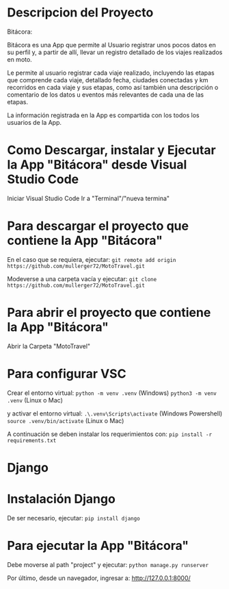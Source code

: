 # Descripcion del Proyecto
 Bitácora:

 Bitácora es una App que permite al Usuario registrar unos pocos datos en su perfil y, a partir de allí, llevar un registro detallado de los
 viajes realizados en moto.

 Le permite al usuario registrar cada viaje realizado, incluyendo las etapas que comprende cada viaje, detallado fecha, ciudades conectadas y km
 recorridos en cada viaje y sus etapas, como así también una descripción o comentario de los datos u eventos más relevantes de cada una de las etapas.

 La información registrada en la App es compartida con los todos los usuarios de la App.

# Como Descargar, instalar y Ejecutar la App "Bitácora" desde Visual Studio Code

 Iniciar Visual Studio Code
 Ir a "Terminal"/"nueva termina"

# Para descargar el proyecto que contiene la App "Bitácora"

En el caso que se requiera, ejecutar:
 `git remote add origin https://github.com/mullerger72/MotoTravel.git`

Modeverse a una carpeta vacía y ejecutar:
 `git clone https://github.com/mullerger72/MotoTravel.git`

# Para abrir el proyecto que contiene la App "Bitácora"

Abrir la Carpeta "MotoTravel"

# Para configurar VSC

Crear el entorno virtual:
 `python -m venv .venv` (Windows)
 `python3 -m venv .venv` (Linux o Mac)

y activar el entorno virtual:
 `.\.venv\Scripts\activate`  (Windows Powershell)
 `source .venv/bin/activate` (Linux o Mac)

A continuación se deben instalar los requerimientos con:
 `pip install -r requirements.txt`

# Django
# Instalación Django
De ser necesario, ejecutar:
 `pip install django`

# Para ejecutar la App "Bitácora"
Debe moverse al path "project" y ejecutar:
 `python manage.py runserver`

Por último, desde un navegador, ingresar a:
http://127.0.0.1:8000/
